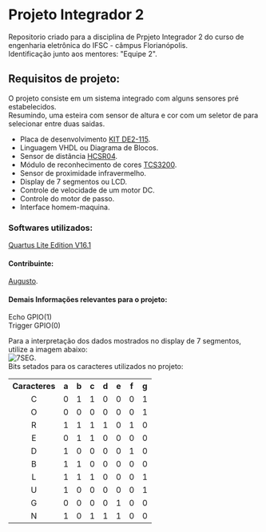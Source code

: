 <h1> Projeto Integrador 2 </h1>
<p>Repositorio criado para a disciplina de Prpjeto Integrador 2 do curso de engenharia eletrônica do IFSC - câmpus Florianópolis. <br/>
Identificação junto aos mentores: "Equipe 2". <br/>
</p>

<h2> Requisitos de projeto: </h2> <p>
O projeto consiste em um sistema integrado com alguns sensores pré estabelecidos. <br/>
Resumindo, uma esteira com sensor de altura e cor com um seletor de para selecionar entre duas saidas. <br/>
	<ul>
		<li>Placa de desenvolvimento <a href="https://drive.google.com/open?id=0BzUZsr8WwPNLbmZDWnhsazVjMEE
">KIT DE2-115</a>.</li>
		<li>Linguagem VHDL ou Diagrama de Blocos.</li>
		<li>Sensor de distância <a href="https://cdn.sparkfun.com/datasheets/Sensors/Proximity/HCSR04.pdf">HCSR04</a>.</li>
		<li>Módulo de reconhecimento de cores <a href="http://www.mouser.com/catalog/specsheets/TCS3200-E11.pdf">TCS3200</a>.</li>
		<li>Sensor de proximidade infravermelho.</li>
		<li>Display de 7 segmentos ou LCD.</li>
		<li>Controle de velocidade de um motor DC.</li>
		<li>Controle do motor de passo.</li>
		<li>Interface homem-maquina.</li>
	</ul>
</p>



<h3>Softwares utilizados:</h3>
<p>
	<a href="http://dl.altera.com/16.1/?edition=lite">Quartus Lite Edition V16.1</a> <br/>
</p>
<h4>Contribuinte:</h4> <p>
		<a href="https://github.com/gutovsk49">Augusto</a>. <br/>
	</p>
<h4>Demais Informações relevantes para o projeto:</h4>
<p> Echo GPIO(1) <br/> Trigger GPIO(0) <br/> </p>

<p>Para a interpretação dos dados mostrados no display de 7 segmentos, utilize a imagem abaixo:<br/>
 <img alt="7SEG." src="http://www.twyman.org.uk/Fonts/7%20Seq-3D.jpg"/> <br/>
Bits setados para os caracteres utilizados no projeto:<br/>
<table>
	<tr>
		<th align=center>Caracteres</th> <th>a</th><th>b</th> <th>c</th> <th>d</th> <th>e</th> <th>f</th> <th>g</th>
	</tr>
	<tr>
		<td align=center>C</td>	<td>0</td>	<td>1</td>	<td>1</td> <td>0</td>	<td>0</td>	<td>0</td>	<td>1</td>
	</tr>
	<tr>
		<td align=center>O</td>	<td>0</td>	<td>0</td>	<td>0</td>	<td>0</td>	<td>0</td>	<td>0</td>	<td>1</td>
	</tr>
	<tr>
		<td align=center>R</td>	<td>1</td>	<td>1</td>	<td>1</td>	<td>1</td>	<td>0</td>	<td>1</td>	<td>0</td>
	</tr>
	<tr>
		<td align=center>E</td>	<td>0</td>	<td>1</td>	<td>1</td>	<td>0</td>	<td>0</td>	<td>0</td>	<td>0</td>
	</tr>
	<tr>
		<td align=center>D</td>	<td>1</td>	<td>0</td>	<td>0</td>	<td>0</td>	<td>0</td>	<td>1</td>	<td>0</td>
	</tr>
	<tr>
		<td align=center>B</td>	<td>1</td>	<td>1</td>	<td>0</td>	<td>0</td>	<td>0</td>	<td>0</td>	<td>0</td>
	</tr>
	<tr>
		<td align=center>L</td>	<td>1</td>	<td>1</td>	<td>1</td>	<td>0</td>	<td>0</td>	<td>0</td>	<td>1</td>
	</tr>
	<tr>
		<td align=center>U</td>	<td>1</td>	<td>0</td>	<td>0</td>	<td>0</td>	<td>0</td>	<td>0</td>	<td>1</td>
	</tr>
	<tr>
		<td align=center>G</td>	<td>0</td>	<td>0</td>	<td>0</td>	<td>0</td>	<td>1</td>	<td>0</td>	<td>0</td>
	</tr>
	<tr>
		<td align=center>N</td>	<td>1</td>	<td>0</td>	<td>1</td>	<td>1</td>	<td>1</td>	<td>0</td>	<td>0</td>
	</tr>
</table> <br/>
</p>
